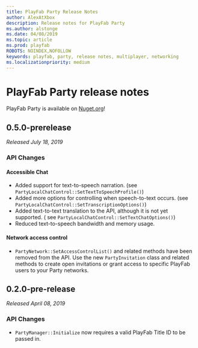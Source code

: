 ```yaml
---
title: PlayFab Party Release Notes
author: AlexAtXbox
description: Release notes for PlayFab Party
ms.author: alstonge
ms.date: 04/08/2019
ms.topic: article
ms.prod: playfab
ROBOTS: NOINDEX,NOFOLLOW
keywords: playfab, party, release notes, multiplayer, networking
ms.localizationpriority: medium
---
```


# PlayFab Party release notes

PlayFab Party is available on [Nuget.org](https://www.nuget.org/profiles/PlayFab)!

## 0.5.0-prerelease

*Released July 18, 2019*

### API Changes

#### Accessible Chat
* Added support for text-to-speech narration. (see `PartyLocalChatControl::SetTextToSpeechProfile()`)
* Added more options for controlling when speech-to-text occurs. (see `PartyLocalChatControl::SetTranscriptionOptions()`)
* Added text-to-text translation to the API, although it is not yet supported. ( see `PartyLocalChatControl::SetTextChatOptions()`)
* Reduced text-to-speech bandwidth and memory usage.

#### Network access control
* `PartyNetwork::SetAccessControlList()` and related methods have been removed from the API. Use the new `PartyInvitation` class and related methods to create open invitations or grant access to specific PlayFab users to your Party networks.

## 0.2.0-pre-release

*Released April 08, 2019*

### API Changes

* `PartyManager::Initialize` now requires a valid PlayFab Title ID to be passed in.
